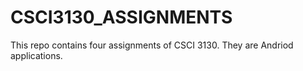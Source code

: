 # CSCI3130_ASSIGNMENTS

This repo contains four assignments of CSCI 3130. They are Andriod applications.
